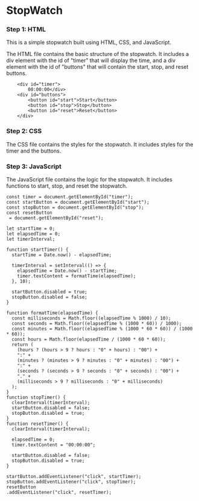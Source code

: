 # StopWatch

### Step 1: HTML

This is a simple stopwatch built using HTML, CSS, and JavaScript.

The HTML file contains the basic structure of the stopwatch. It includes a div element with the id of "timer" that will display the time, and a div element with the id of "buttons" that will contain the start, stop, and reset buttons.

```
    <div id="timer">
        00:00:00</div>
    <div id="buttons">
        <button id="start">Start</button>
        <button id="stop">Stop</button>
        <button id="reset">Reset</button>
    </div>
```

### Step 2: CSS

The CSS file contains the styles for the stopwatch. It includes styles for the timer and the buttons.

### Step 3: JavaScript

The JavaScript file contains the logic for the stopwatch. It includes functions to start, stop, and reset the stopwatch.

```
const timer = document.getElementById("timer");
const startButton = document.getElementById("start");
const stopButton = document.getElementById("stop");
const resetButton
 = document.getElementById("reset");

let startTime = 0;
let elapsedTime = 0;
let timerInterval;

function startTimer() {
  startTime = Date.now() - elapsedTime;

  timerInterval = setInterval(() => {
    elapsedTime = Date.now() - startTime;
    timer.textContent = formatTime(elapsedTime);
  }, 10);

  startButton.disabled = true;
  stopButton.disabled = false;
}

function formatTime(elapsedTime) {
  const milliseconds = Math.floor((elapsedTime % 1000) / 10);
  const seconds = Math.floor((elapsedTime % (1000 * 60)) / 1000);
  const minutes = Math.floor((elapsedTime % (1000 * 60 * 60)) / (1000 * 60));
  const hours = Math.floor(elapsedTime / (1000 * 60 * 60));
  return (
    (hours ? (hours > 9 ? hours : "0" + hours) : "00") +
    ":" +
    (minutes ? (minutes > 9 ? minutes : "0" + minutes) : "00") +
    ":" +
    (seconds ? (seconds > 9 ? seconds : "0" + seconds) : "00") +
    "." +
    (milliseconds > 9 ? milliseconds : "0" + milliseconds)
  );
}
function stopTimer() {
  clearInterval(timerInterval);
  startButton.disabled = false;
  stopButton.disabled = true;
}
function resetTimer() {
  clearInterval(timerInterval);

  elapsedTime = 0;
  timer.textContent = "00:00:00";

  startButton.disabled = false;
  stopButton.disabled = true;
}

startButton.addEventListener("click", startTimer);
stopButton.addEventListener("click", stopTimer);
resetButton
.addEventListener("click", resetTimer);
```
